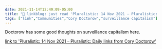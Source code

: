```yaml
---
date: 2021-11-14T12:49:09-05:00
title: "🔗 linkblog: just read 'Pluralistic: 14 Nov 2021 – Pluralistic: Daily links from Cory Doctorow'"
tags: ["link","Communities","Cory Doctorow","surveillance capitalism"]
---
```

Doctorow has some good thoughts on surveillance capitalism here.
 
[link to 'Pluralistic: 14 Nov 2021 – Pluralistic: Daily links from Cory Doctorow'](https://pluralistic.net/2021/11/14/still-the-product/)
